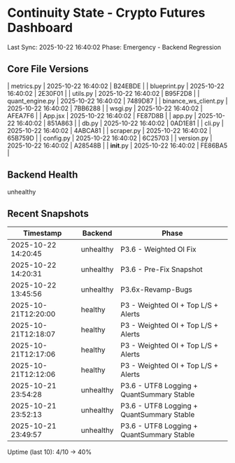 # Continuity State - Crypto Futures Dashboard
Last Sync: 2025-10-22 16:40:02
Phase: Emergency - Backend Regression

## Core File Versions
| metrics.py | 2025-10-22 16:40:02 | B24EBDE |
| blueprint.py | 2025-10-22 16:40:02 | 2E30F01 |
| utils.py | 2025-10-22 16:40:02 | B95F2D8 |
| quant_engine.py | 2025-10-22 16:40:02 | 7489D87 |
| binance_ws_client.py | 2025-10-22 16:40:02 | 7BB6288 |
| wsgi.py | 2025-10-22 16:40:02 | AFEA7F6 |
| App.jsx | 2025-10-22 16:40:02 | FE87D8B |
| app.py | 2025-10-22 16:40:02 | 851A863 |
| db.py | 2025-10-22 16:40:02 | 0AD1E81 |
| cli.py | 2025-10-22 16:40:02 | 4ABCA81 |
| scraper.py | 2025-10-22 16:40:02 | 65B759D |
| config.py | 2025-10-22 16:40:02 | 6C25703 |
| version.py | 2025-10-22 16:40:02 | A28548B |
| __init__.py | 2025-10-22 16:40:02 | FE86BA5 |

## Backend Health
unhealthy
## Recent Snapshots
| Timestamp | Backend | Phase |
|------------|----------|-------|
| 2025-10-22 14:20:45 | unhealthy | P3.6 - Weighted OI Fix |
| 2025-10-22 14:20:31 | unhealthy | P3.6 - Pre-Fix Snapshot |
| 2025-10-22 13:45:56 | unhealthy | P3.6x-Revamp-Bugs |
| 2025-10-21T12:20:00 | healthy | P3 - Weighted OI + Top L/S + Alerts |
| 2025-10-21T12:18:07 | healthy | P3 - Weighted OI + Top L/S + Alerts |
| 2025-10-21T12:17:06 | healthy | P3 - Weighted OI + Top L/S + Alerts |
| 2025-10-21T12:12:06 | healthy | P3 - Weighted OI + Top L/S + Alerts |
| 2025-10-21 23:54:28 | unhealthy | P3.6 - UTF8 Logging + QuantSummary Stable |
| 2025-10-21 23:52:13 | unhealthy | P3.6 - UTF8 Logging + QuantSummary Stable |
| 2025-10-21 23:49:57 | unhealthy | P3.6 - UTF8 Logging + QuantSummary Stable |
Uptime (last 10): 4/10 -> 40%
